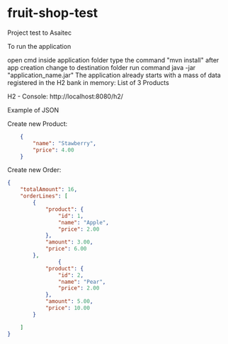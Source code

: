 # fruit-shop-test
Project test to Asaitec

To run the application

open cmd inside application folder
type the command "mvn install"
after app creation change to destination folder
run command java -jar "application_name.jar"
The application already starts with a mass of data registered in the H2 bank in memory: List of 3 Products

H2 - Console: http://localhost:8080/h2/

Example of JSON

Create new Product:
```json
    {
        "name": "Stawberry",
        "price": 4.00
    }
```

Create new Order:
```json
{
    "totalAmount": 16,
    "orderLines": [
        {
            "product": {
                "id": 1,
                "name": "Apple",
                "price": 2.00
            },
            "amount": 3.00,
            "price": 6.00
        },
                {
            "product": {
                "id": 2,
                "name": "Pear",
                "price": 2.00
            },
            "amount": 5.00,
            "price": 10.00
        }

    ] 
}
```
